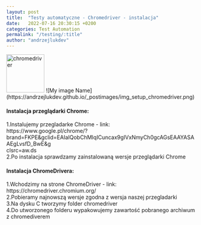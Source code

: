 ```yaml
---
layout: post
title:  "Testy automatyczne - Chromedriver - instalacja"
date:   2022-07-16 20:30:15 +0200
categories: Test Automation
permalink: "/testing/:title"
author: "andrzejlukdev"
---
```

<img src="https://andrzejlukdev.github.io/_postimages/img_setup_chromedriver.png" width="100" height="100" alt="chromedriver">
![My image Name](https://andrzejlukdev.github.io/_postimages/img_setup_chromedriver.png)
<h4>Instalacja przeglądarki Chrome:</h4>
1.Instalujemy przegladarke Chrome - link:<br>
https://www.google.pl/chrome/?brand=FKPE&gclid=EAIaIQobChMIqICuncax9gIVxNmyCh0gcAGsEAAYASAAEgLvsfD_BwE&g<br>
clsrc=aw.ds<br>
2.Po instalacja sprawdzamy zainstalowaną wersje przeglądarki Chrome<br>

<h4>Instalacja ChromeDrivera:</h4>
1.Wchodzimy na strone ChromeDriver - link: https://chromedriver.chromium.org/<br>
2.Pobieramy najnowszą wersje zgodna z wersja naszej przegladarki<br>
3.Na dysku C tworzymy folder chromedriver<br>
4.Do utworzonego folderu wypakowujemy zawartość pobranego archiwum z chromediverem<br>
